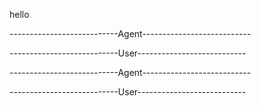 hello

---------------------------Agent---------------------------



---------------------------User---------------------------



---------------------------Agent---------------------------



---------------------------User---------------------------


